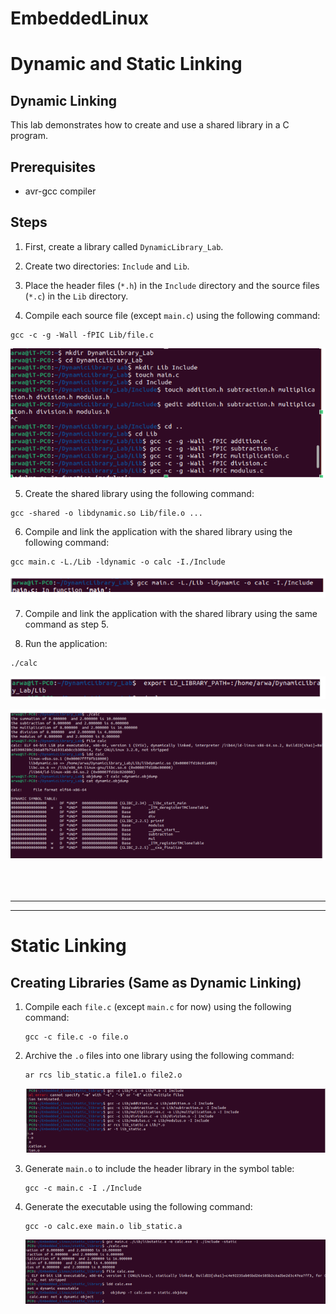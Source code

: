 # EmbeddedLinux
# Dynamic and Static Linking

## Dynamic Linking

This lab demonstrates how to create and use a shared library in a C program.

## Prerequisites
- avr-gcc compiler

## Steps

1. First, create a library called `DynamicLibrary_Lab`.

2. Create two directories: `Include` and `Lib`.

3. Place the header files (`*.h`) in the `Include` directory and the source files (`*.c`) in the `Lib` directory.

4. Compile each source file (except `main.c`) using the following command:
  ```shell
  gcc -c -g -Wall -fPIC Lib/file.c
  ```
![Screenshot 1](screenshots/Screenshota.png)

5. Create the shared library using the following command:
  ```shell
  gcc -shared -o libdynamic.so Lib/file.o ...
  ```


6. Compile and link the application with the shared library using the following command:
  ```shell
  gcc main.c -L./Lib -ldynamic -o calc -I./Include
  ```

 ![Screenshot 2](Embedded_Linux/screenshots/Screenshotb.png)

7. Compile and link the application with the shared library using the same command as step 5.

8. Run the application:
  ```shell
  ./calc
  ```

![Screenshot 3](Embedded_Linux/screenshots/Screenshotc.png)

![Screenshot 4](Embedded_Linux/screenshots/Screenshot4.png)





<br>
<br>



--------------------------------------------------------------------------------------------------------------------------------------------------------------
---------------------------------------------------------------------------------------------------------------------------------------------------------------

# Static Linking

## Creating Libraries (Same as Dynamic Linking)

1. Compile each `file.c` (except `main.c` for now) using the following command:
    ```
    gcc -c file.c -o file.o
    ```

2. Archive the `.o` files into one library using the following command:
    ```
    ar rcs lib_static.a file1.o file2.o
    ```
    ![Screenshot 5](Embedded_Linux/screenshots/Screenshot2a.png)


3. Generate `main.o` to include the header library in the symbol table:
    ```
    gcc -c main.c -I ./Include
    ```

4. Generate the executable using the following command:
    ```
    gcc -o calc.exe main.o lib_static.a
    ```
     ![Screenshot 6](Embedded_Linux/screenshots/Screenshot2b.png)

   


<br>
<br>



